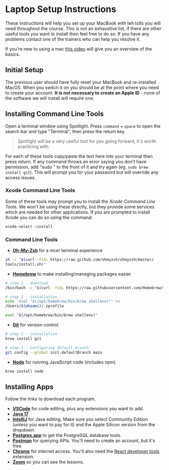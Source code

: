 # Laptop Setup Instructions

These instructions will help you set up your MacBook with teh tolls you will need throughout the course. This is not an exhaustive list, if there are other useful tools you want to install then feel free to do so. If you have any problems contact one of the trainers who can help you resolve it.

If you're new to using a mac [this video](https://www.youtube.com/watch?v=67keaaWOKzE) will give you an overview of the basics.

## Initial Setup

The previous user should have fully reset your MacBook and re-installed MacOS. When you switch it on you should be at the point where you need to create your account. **It is not necessary to create an Apple ID** - none of the software we will install will require one.

## Installing Command Line Tools

Open a terminal window using Spotlight. Press `command` + `space` to open the search bar and type "Terminal", then press the return key. 

> Spotlight will be a very useful tool for you going forward, it's worth practicing with.

For each of these tools copy/paste the text here into your terminal then press return. If any command throws an error saying you don't have permission, add "sudo " to the front of it and try again (eg. `sudo brew install git`). This will prompt you for your password but will override any access issues.

### Xcode Command Line Tools

Some of these tools may prompt you to install the *Xcode Command Line Tools*. We won't be using these directly, but they provide some services which are needed for other applications. If you are prompted to install Xcode you can do so using the command:

```sh
xcode-select –install
```

### Command Line Tools

- **[Oh-My-Zsh](https://ohmyz.sh/)** for a nicer terminal experience

```sh
sh -c "$(curl -fsSL https://raw.github.com/ohmyzsh/ohmyzsh/master/
tools/install.sh)"
```

- **[Homebrew](https://brew.sh/)** to make installing/managing packages easier

```sh
# step 1 - download
/bin/bash -c "$(curl -fsSL https://raw.githubusercontent.com/Homebrew/install/HEAD/install.sh)"

# step 2 - installation
echo 'eval "$(/opt/homebrew/bin/brew shellenv)"' >> 
/Users/$(whoami)/.zprofile   

eval "$(/opt/homebrew/bin/brew shellenv)"
```

- **[Git](https://formulae.brew.sh/formula/git#default)** for version control. 

```sh
# step 1 - installation
brew install git

# step 2 - configuring default branch
git config --global init.defaultBranch main
``` 

- **[Node](https://formulae.brew.sh/formula/node#default)** for running JavaScript code (includes npm)

```sh
brew install node
```

## Installing Apps

Follow the links to download each program.

- **[VSCode](https://code.visualstudio.com/)** for code editing, plus any extensions you want to add.
- **[Java 17](https://jdk.java.net/17/)**
- **[IntelliJ](https://www.jetbrains.com/idea/download/#section=mac)** for Java editing. Make sure you select Community Edition (unless you want to pay for it) and the Apple Silicon version from the dropdown.
- **[Postgres.app](https://postgresapp.com/)** to get the PostgreSQL database tools.
- **[Postman](https://www.postman.com/)** for querying APIs. You'll need to create an account, but it's free.
- **[Chrome](https://www.google.co.uk/chrome)** for internet access. You'll also need the [React developer tools](https://chrome.google.com/webstore/detail/react-developer-tools/fmkadmapgofadopljbjfkapdkoienihi?hl=en) extension.
- **[Zoom](https://zoom.us/download)** so you can see the lessons.

